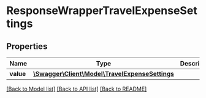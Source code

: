 # ResponseWrapperTravelExpenseSettings

## Properties
Name | Type | Description | Notes
------------ | ------------- | ------------- | -------------
**value** | [**\Swagger\Client\Model\TravelExpenseSettings**](TravelExpenseSettings.md) |  | [optional] 

[[Back to Model list]](../README.md#documentation-for-models) [[Back to API list]](../README.md#documentation-for-api-endpoints) [[Back to README]](../README.md)


